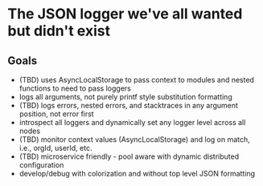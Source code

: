 # The JSON logger we've all wanted but didn't exist

## Goals
- (TBD) uses AsyncLocalStorage to pass context to modules and nested functions to need to pass loggers
- logs all arguments, not purely printf style substitution formatting
- (TBD) logs errors, nested errors, and stacktraces in any argument position, not error first
- introspect all loggers and dynamically set any logger level across all nodes
- (TBD) monitor context values (AsyncLocalStorage) and log on match, i.e., orgId, userId, etc.
- (TBD) microservice friendly - pool aware with dynamic distributed configuration
- develop/debug with colorization and without top level JSON formatting

